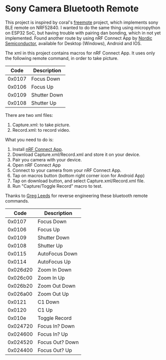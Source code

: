 # Sony Camera Bluetooth Remote

This project is inspired by coral's [freemote](https://github.com/coral/freemote) project, which implements sony BLE remote on NRF52840.
I wanted to do the same thing using micropython on ESP32 SoC, but having trouble with pairing dan bonding, which in not yet implemented.
Found another route by using nRF Connect App by [Nordic Semiconductor](https://www.nordicsemi.com/), available for Desktop (Windows), Android and IOS.

The xml in this project contains macros for nRF Connect App. It uses only the following remote command, in order to take picture.

| Code	    | Description     |
| --------- | --------------- |
| 0x0107	| Focus Down      |
| 0x0106	| Focus Up        |
| 0x0109	| Shutter Down    |
| 0x0108	| Shutter Up      |


There are two xml files:
1. Capture.xml: to take picture.
2. Record.xml: to record video. 


What you need to do is:
1. Install [nRF Connect App](https://play.google.com/store/apps/details?id=no.nordicsemi.android.mcp&hl=en).
2. Download Capture.xml/Record.xml and store it on your device.
3. Pair you camera with your device.
4. Open nRF Connect App
5. Connect to your camera from your nRF Connect App.
6. Tap on macros button (bottom right corner icon for Android App)
7. Tap on download button, and select Capture.xml/Record.xml file.
8. Run "Capture/Toggle Record" macro to test.


Thanks to [Greg Leeds](https://gregleeds.com/reverse-engineering-sony-camera-bluetooth/) for reverse engineering these bluetooth remote commands.

| Code	    | Description     |
| --------- | --------------- |
| 0x0107	| Focus Down      |
| 0x0106	| Focus Up        |
| 0x0109	| Shutter Down    |
| 0x0108	| Shutter Up      |
| 0x0115	| AutoFocus Down  |
| 0x0114	| AutoFocus Up    |
| 0x026d20	| Zoom In Down    |
| 0x026c00	| Zoom In Up      |
| 0x026b20	| Zoom Out Down   |
| 0x026a00	| Zoom Out Up     |
| 0x0121	| C1 Down         |
| 0x0120	| C1 Up           |
| 0x010e	| Toggle Record   |
| 0x024720	| Focus In? Down  |
| 0x024600	| Focus In? Up    |
| 0x024520	| Focus Out? Down |
| 0x024400	| Focus Out? Up   |
